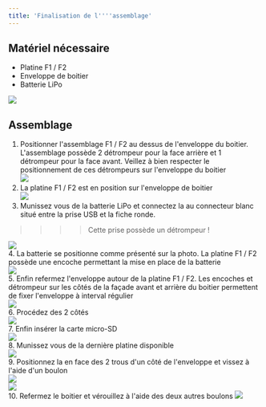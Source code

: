 ```yaml
---
title: 'Finalisation de l''''assemblage'
---
```


## Matériel nécessaire

* Platine F1 / F2 
* Enveloppe de boitier  
* Batterie LiPo

![](_MG_5326.JPG)

## Assemblage

1. Positionner l'assemblage F1 / F2 au dessus de l'enveloppe du boitier. L'assemblage possède 2 détrompeur pour la face arrière et 1 détrompeur pour la face avant. Veillez à bien respecter le positionnement de ces détrompeurs sur l'enveloppe du boitier  
   ![](_MG_5327.JPG)  
2. La platine F1 / F2 est en position sur l'enveloppe de boitier  
   ![](_MG_5328.JPG)  
3. Munissez vous de la batterie LiPo et connectez la au connecteur blanc situé entre la prise USB et la fiche ronde.
>>>> Cette prise possède un détrompeur ! 

   ![](_MG_5334.JPG)  
4. La batterie se positionne comme présenté sur la photo. La platine F1 / F2 possède une encoche permettant la mise en place de la batterie  
   ![](_MG_5335.JPG)  
5. Enfin refermez l'enveloppe autour de la platine F1 / F2. Les encoches et détrompeur sur les côtés de la façade avant et arrière du boitier permettent de fixer l'enveloppe à interval régulier  
   ![](_MG_5336.JPG)  
6. Procédez des 2 côtés  
   ![](_MG_5337.JPG)  
7. Enfin insérer la carte micro-SD  
   ![](_MG_5340.JPG)  
8. Munissez vous de la dernière platine disponible  
   ![](_MG_5339.JPG)  
9. Positionnez la en face des 2 trous d'un côté de l'enveloppe et vissez à l'aide d'un boulon  
   ![](_MG_5341.JPG)  
   ![](_MG_5342.JPG)  
10. Refermez le boitier et vérouillez à l'aide des deux autres boulons 
    ![](_MG_5343.JPG)  



